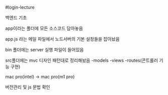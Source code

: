#login-lecture

백엔드 기초

app이라는 폴더에 모든 소스코드 담아놓음

app.js 라는 메일 파일에서 노드서버의 기본 설정들을 잡아놨음

bin 폴더에는 server 실행 파일이 들어있음

src폴더에는 mvc 디자인 패턴대로 정리해놨음
    -models
    -views
    -routes(콘트롤러 기능 구현)

mac pro(intel) -> mac pro(m1 pro)

버전관리 및 js 문법 확인